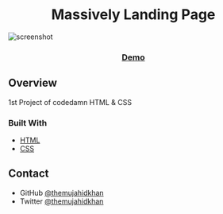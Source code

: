 <h1 align="center">Massively Landing Page</h1>

![screenshot](https://i.imgur.com/T7f3OT4.png)

<div align="center">
  <h3>
    <a href="https://massively-landing-page-themujahidkhan.vercel.app/">
      Demo
    </a>
  </h3>
</div>

## Overview

1st Project of codedamn HTML & CSS

### Built With

<!-- This section should list any major frameworks that you built your project using. Here are a few examples.-->

- [HTML](https://www.w3schools.com/html/default.asp)
- [CSS](https://www.w3schools.com/css/default.asp)

## Contact

- GitHub [@themujahidkhan](https://github.com/themujahidkhan)
- Twitter [@themujahidkhan](https://twitter.com/themujahidkhan)

